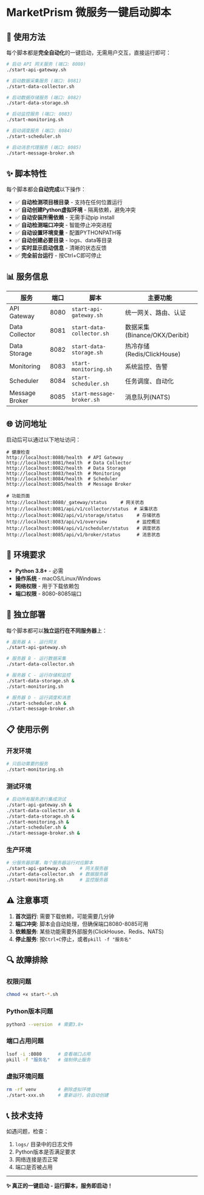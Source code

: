 # MarketPrism 微服务一键启动脚本

## 🚀 使用方法

每个脚本都是**完全自动化**的一键启动，无需用户交互，直接运行即可：

```bash
# 启动 API 网关服务 (端口: 8080)
./start-api-gateway.sh

# 启动数据采集服务 (端口: 8081)  
./start-data-collector.sh

# 启动数据存储服务 (端口: 8082)
./start-data-storage.sh

# 启动监控服务 (端口: 8083)
./start-monitoring.sh

# 启动调度服务 (端口: 8084)
./start-scheduler.sh

# 启动消息代理服务 (端口: 8085)
./start-message-broker.sh
```

## ✨ 脚本特性

每个脚本都会**自动完成**以下操作：

- ✅ **自动检测项目根目录** - 支持在任何位置运行
- ✅ **自动创建Python虚拟环境** - 隔离依赖，避免冲突
- ✅ **自动安装所需依赖** - 无需手动pip install
- ✅ **自动检测端口冲突** - 智能停止冲突进程
- ✅ **自动设置环境变量** - 配置PYTHONPATH等
- ✅ **自动创建必要目录** - logs、data等目录
- ✅ **实时显示启动信息** - 清晰的状态反馈
- ✅ **完全前台运行** - 按Ctrl+C即可停止

## 📊 服务信息

| 服务 | 端口 | 脚本 | 主要功能 |
|------|------|------|----------|
| API Gateway | 8080 | `start-api-gateway.sh` | 统一网关、路由、认证 |
| Data Collector | 8081 | `start-data-collector.sh` | 数据采集(Binance/OKX/Deribit) |
| Data Storage | 8082 | `start-data-storage.sh` | 热冷存储(Redis/ClickHouse) |
| Monitoring | 8083 | `start-monitoring.sh` | 系统监控、告警 |
| Scheduler | 8084 | `start-scheduler.sh` | 任务调度、自动化 |
| Message Broker | 8085 | `start-message-broker.sh` | 消息队列(NATS) |

## 🌐 访问地址

启动后可以通过以下地址访问：

```
# 健康检查
http://localhost:8080/health  # API Gateway
http://localhost:8081/health  # Data Collector
http://localhost:8082/health  # Data Storage
http://localhost:8083/health  # Monitoring
http://localhost:8084/health  # Scheduler
http://localhost:8085/health  # Message Broker

# 功能页面
http://localhost:8080/_gateway/status     # 网关状态
http://localhost:8081/api/v1/collector/status  # 采集状态
http://localhost:8082/api/v1/storage/status     # 存储状态
http://localhost:8083/api/v1/overview           # 监控概览
http://localhost:8084/api/v1/scheduler/status   # 调度状态
http://localhost:8085/api/v1/broker/status      # 消息状态
```

## 🔧 环境要求

- **Python 3.8+** - 必需
- **操作系统** - macOS/Linux/Windows
- **网络权限** - 用于下载依赖包
- **端口权限** - 8080-8085端口

## 🚀 独立部署

每个脚本都可以**独立运行在不同服务器**上：

```bash
# 服务器 A - 运行网关
./start-api-gateway.sh

# 服务器 B - 运行数据采集
./start-data-collector.sh

# 服务器 C - 运行存储和监控
./start-data-storage.sh &
./start-monitoring.sh

# 服务器 D - 运行调度和消息
./start-scheduler.sh &
./start-message-broker.sh
```

## 📋 使用示例

### 开发环境
```bash
# 只启动需要的服务
./start-monitoring.sh
```

### 测试环境  
```bash
# 启动所有服务进行集成测试
./start-api-gateway.sh &
./start-data-collector.sh &
./start-data-storage.sh &
./start-monitoring.sh &
./start-scheduler.sh &
./start-message-broker.sh &
```

### 生产环境
```bash
# 分服务器部署，每个服务器运行对应脚本
./start-api-gateway.sh     # 网关服务器
./start-data-collector.sh  # 数据服务器  
./start-monitoring.sh      # 监控服务器
```

## ⚠️ 注意事项

1. **首次运行**: 需要下载依赖，可能需要几分钟
2. **端口冲突**: 脚本会自动处理，但确保端口8080-8085可用
3. **依赖服务**: 某些功能需要外部服务(ClickHouse、Redis、NATS)
4. **停止服务**: 按`Ctrl+C`停止，或者`pkill -f "服务名"`

## 🔍 故障排除

### 权限问题
```bash
chmod +x start-*.sh
```

### Python版本问题
```bash
python3 --version  # 需要3.8+
```

### 端口占用问题
```bash
lsof -i :8080      # 查看端口占用
pkill -f "服务名"   # 强制停止服务
```

### 虚拟环境问题
```bash
rm -rf venv        # 删除虚拟环境
./start-xxx.sh     # 重新运行，会自动创建
```

## 📞 技术支持

如遇问题，检查：
1. `logs/` 目录中的日志文件
2. Python版本是否满足要求
3. 网络连接是否正常
4. 端口是否被占用

---

**✨ 真正的一键启动 - 运行脚本，服务即启动！**